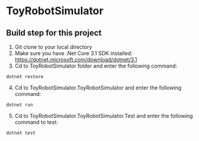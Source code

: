 # ToyRobotSimulator
## Build step for this project

1. Git clone to your local directory
2. Make sure you have .Net Core 3.1 SDK installed: https://dotnet.microsoft.com/download/dotnet/3.1
3. Cd to ToyRobotSimulator folder and enter the following command:

`dotnet restore`

4. Cd to ToyRobotSimulator.ToyRobotSimulator and enter the following command:

`dotnet run`

5. Cd to ToyRobotSimulator.ToyRobotSimulator.Test and enter the following command to test:

`dotnet test`
